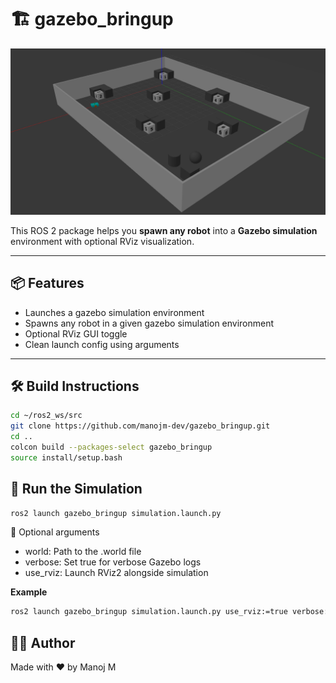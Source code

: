 # 🏗️ gazebo_bringup

![alt text](media/waypoint_gzenv.png)

This ROS 2 package helps you **spawn any robot** into a **Gazebo simulation** environment with optional RViz visualization.

---

## 📦 Features

- Launches a gazebo simulation environment
- Spawns any robot in a given gazebo simulation environment
- Optional RViz GUI toggle
- Clean launch config using arguments

---

## 🛠️ Build Instructions

```bash
cd ~/ros2_ws/src
git clone https://github.com/manojm-dev/gazebo_bringup.git
cd ..
colcon build --packages-select gazebo_bringup
source install/setup.bash
```

## 🚀 Run the Simulation

```bash
ros2 launch gazebo_bringup simulation.launch.py
```

🔧 Optional arguments
- world: Path to the .world file
- verbose: Set true for verbose Gazebo logs
- use_rviz: Launch RViz2 alongside simulation

**Example**
```bash
ros2 launch gazebo_bringup simulation.launch.py use_rviz:=true verbose:=true
``` 

## 👨‍💻 Author
Made with ❤️ by Manoj M